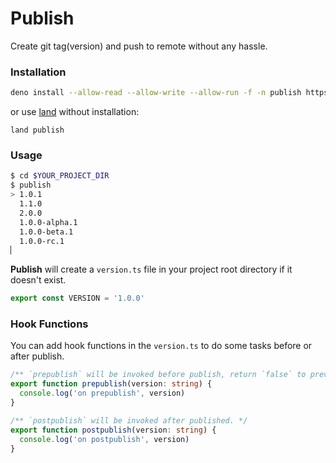 # Publish

Create git tag(version) and push to remote without any hassle.

### Installation

```bash
deno install --allow-read --allow-write --allow-run -f -n publish https://deno.land/x/publish@v1.16.0/cli.ts
```

or use [land](https://deno.land/x/land) without installation:

```
land publish
```

### Usage

```bash
$ cd $YOUR_PROJECT_DIR
$ publish
> 1.0.1
  1.1.0
  2.0.0
  1.0.0-alpha.1
  1.0.0-beta.1
  1.0.0-rc.1
▏
```

**Publish** will create a `version.ts` file in your project root directory if it doesn't exist.

```ts
export const VERSION = '1.0.0'
```

### Hook Functions

You can add hook functions in the `version.ts` to do some tasks before or after publish.

```ts
/** `prepublish` will be invoked before publish, return `false` to prevent the publish. */
export function prepublish(version: string) {
  console.log('on prepublish', version)
}

/** `postpublish` will be invoked after published. */
export function postpublish(version: string) {
  console.log('on postpublish', version)
}
```
